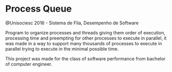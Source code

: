 # Process Queue
@Unisociesc 2016 - Sistema de Fila, Desempenho de Software

Program to organize processes and threads giving them order of execution, processing time and preempting for other processes to execute in parallel, it was made in a way to support many thousands of processes to execute in parallel trying to execute in the minimal possible time.

This project was made for the class of software performance from bachelor of computer engineer.
